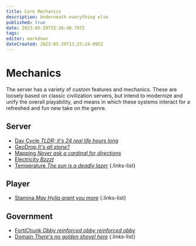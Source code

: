```yaml
---
title: Core Mechanics
description: Underneath everything else
published: true
date: 2023-05-29T15:26:40.797Z
tags: 
editor: markdown
dateCreated: 2023-05-29T13:25:24.095Z
---
```


# Mechanics
The server has a variety of custom features and mechanics. These are loosely based on classic civilization servers, but intend to modernize and unify the overall playability, and means in which these systems interact for a refreshed and fun new take on the genre.

## Server
- [Day Cycle *TLDR; it's 24 real life hours long*](/guide/core/daycycle)
- [GeoDrop *It's all stone?*](/guide/core/geodrop)
- [Mapping *Never ask a cardinal for directions*](/guide/core/map)
- [Electricity *Bzzzt*](/guide/core/electricity)
- [Temperature *The sun is a deadly lazer*](/guide/core/temperature)
{.links-list}

## Player
- [Stamina *May Hylia grant you more*](/guide/core/stamina)
{.links-list}

## Government
- [FortiChunk *Obby reinforced obby reinforced obby*](/guide/core/fortichunk)
- [Domain *There's no golden shovel here*](/guide/core/domain)
{.links-list}
